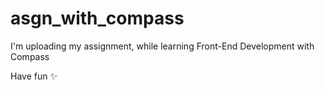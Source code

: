 # asgn_with_compass

I'm uploading my assignment, while learning Front-End Development with Compass 

Have fun ✨
